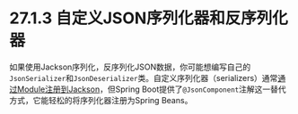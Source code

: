 # 27.1.3 自定义JSON序列化器和反序列化器

如果使用Jackson序列化，反序列化JSON数据，你可能想编写自己的`JsonSerializer`和`JsonDeserializer`类。自定义序列化器（serializers）通常[通过Module注册到Jackson](http://wiki.fasterxml.com/JacksonHowToCustomDeserializers)，但Spring Boot提供了`@JsonComponent`注解这一替代方式，它能轻松的将序列化器注册为Spring Beans。

